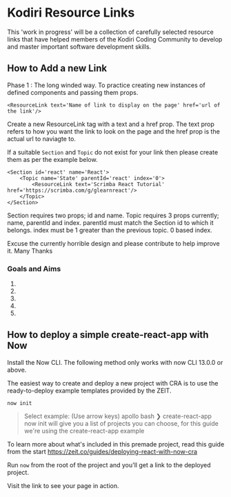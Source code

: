 # Kodiri Resource Links

This 'work in progress' will be a collection of carefully selected resource links that have helped members of the Kodiri Coding Community to develop and master important software development skills.

## How to Add a new Link

Phase 1 : The long winded way. To practice creating new instances of defined components and passing them props.

```
<ResourceLink text='Name of link to display on the page' href='url of the link'/>
```
Create a new ResourceLink tag with a text and a href prop.
The text prop refers to how you want the link to look on the page and the href prop is the actual url to naviagte to.

If a suitable `Section` and `Topic` do not exist for your link then please create them as per the example below.

```
<Section id='react' name='React'>
    <Topic name='State' parentId='react' index='0'>
        <ResourceLink text='Scrimba React Tutorial' href='https://scrimba.com/g/glearnreact'/>
    </Topic>
</Section>
```
Section requires two props; id and name.
Topic requires 3 props currently; name, parentId and index.
parentId must match the Section id to which it belongs.
index must be 1 greater than the previous topic. 0 based index. 

Excuse the currently horrible design and please contribute to help improve it.
Many Thanks

### Goals and Aims

1.
2.
3.
4.
5.

## How to deploy a simple create-react-app with Now

Install the Now CLI.
The following method only works with now CLI 13.0.0 or above.

The easiest way to create and deploy a new project with CRA is to use the ready-to-deploy example templates provided by the ZEIT.

`now init`
> Select example: (Use arrow keys)
apollo
bash
❯ create-react-app
now init will give you a list of projects you can choose, for this guide we're using the create-react-app example

To learn more about what's included in this premade project, read this guide from the start
https://zeit.co/guides/deploying-react-with-now-cra

Run `now` from the root of the project and you'll get a link to the deployed project.

Visit the link to see your page in action.